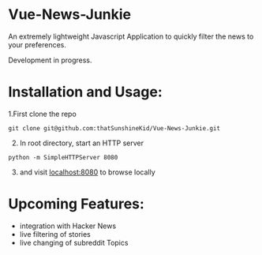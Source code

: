 # Vue-News-Junkie

An extremely lightweight Javascript Application to quickly filter the news to your preferences.

Development in progress.

# Installation and Usage:
 1.First clone the repo
 ```
 git clone git@github.com:thatSunshineKid/Vue-News-Junkie.git
```
2. In root directory, start an HTTP server
```
python -m SimpleHTTPServer 8080
```
3. and visit [localhost:8080](https://localhost:8080) to browse locally


# Upcoming Features:
 - integration with Hacker News
 - live filtering of stories
 - live changing of subreddit Topics




